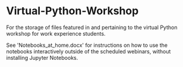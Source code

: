 # Virtual-Python-Workshop
For the storage of files featured in and pertaining to the virtual Python workshop for work experience students.

See 'Notebooks_at_home.docx' for instructions on how to use the notebooks interactively outside of the scheduled webinars, without installing Jupyter Notebooks.
